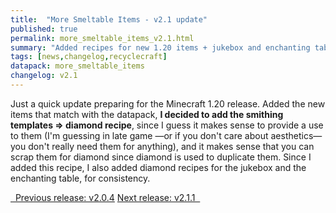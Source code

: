 ```yaml
---
title:  "More Smeltable Items - v2.1 update"
published: true
permalink: more_smeltable_items_v2.1.html
summary: "Added recipes for new 1.20 items + jukebox and enchanting table."
tags: [news,changelog,recyclecraft]
datapack: more_smeltable_items
changelog: v2.1
---
```


Just a quick update preparing for the Minecraft 1.20 release. Added the new items that match with the datapack, **I decided to add the smithing templates ⇒ diamond recipe**, since I guess it makes sense to provide a use to them (I'm guessing in late game —or if you don't care about aesthetics— you don't really need them for anything), and it makes sense that you can scrap them for diamond since diamond is used to duplicate them. Since I added this recipe, I also added diamond recipes for the jukebox and the enchanting table, for consistency.

<div class="btn-group">
    <a href="more_smeltable_items_v2.0.4.html" role="button" class="btn btn-primary"><i class="fa fa-caret-left"></i>&nbsp; Previous release: v2.0.4</a>
    <a href="more_smeltable_items_v2.1.1.html" role="button" class="btn btn-primary">Next release: v2.1.1 &nbsp;<i class="fa fa-caret-right"></i></a>
</div>